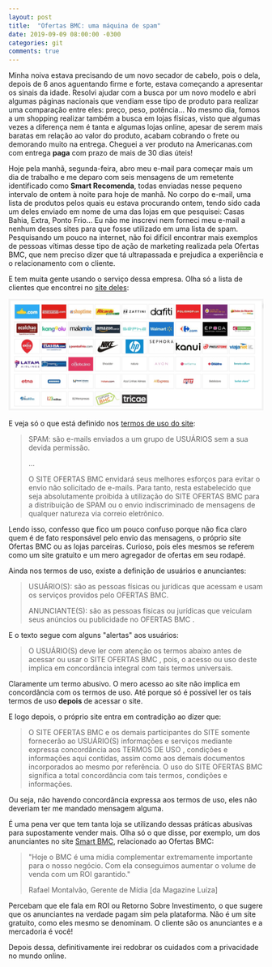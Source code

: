 ```yaml
---
layout: post
title:  "Ofertas BMC: uma máquina de spam"
date: 2019-09-09 08:00:00 -0300
categories: git
comments: true
---
```

Minha noiva estava precisando de um novo secador de cabelo, pois o dela, depois de 6 anos aguentando firme e forte, estava começando a apresentar os sinais da idade. Resolvi ajudar com a busca por um novo modelo e abri algumas páginas nacionais que vendiam esse tipo de produto para realizar uma comparação entre eles: preço, peso, potência... No mesmo dia, fomos a um shopping realizar também a busca em lojas físicas, visto que algumas vezes a diferença nem é tanta e algumas lojas online, apesar de serem mais baratas em relação ao valor do produto, acabam cobrando o frete ou demorando muito na entrega. Cheguei a ver produto na Americanas.com com entrega **paga** com prazo de mais de 30 dias úteis!

Hoje pela manhã, segunda-feira, abro meu e-mail para começar mais um dia de trabalho e me deparo com seis mensagens de um remetente identificado como **Smart Recomenda**, todas enviadas nesse pequeno intervalo de ontem à noite para hoje de manhã. No corpo do e-mail, uma lista de produtos pelos quais eu estava procurando ontem, tendo sido cada um deles enviado em nome de uma das lojas em que pesquisei: Casas Bahia, Extra, Ponto Frio... Eu não me inscrevi nem forneci meu e-mail a nenhum desses sites para que fosse utilizado em uma lista de spam. Pesquisando um pouco na internet, não foi difícil encontrar mais exemplos de pessoas vítimas desse tipo de ação de marketing realizada pela Ofertas BMC, que nem preciso dizer que tá ultrapassada e prejudica a experiência e o relacionamento com o cliente.

E tem muita gente usando o serviço dessa empresa. Olha só a lista de clientes que encontrei no [site deles](http://www.ofertasbmc.com.br/lojas-parceiras):

![Clientes da Ofertas BMC](/assets/images/2019-09-09-clientes-ofertas-bmc.png)

E veja só o que está definido nos [termos de uso do site](http://www.ofertasbmc.com.br/termos-de-uso):

> SPAM: são e-mails enviados a um grupo de USUÁRIOS sem a sua devida permissão.
>
> ...
>
> O SITE OFERTAS BMC envidará seus melhores esforços para evitar o envio não solicitado de e-mails. Para tanto, resta estabelecido que seja absolutamente proibida à utilização do SITE OFERTAS BMC para a distribuição de SPAM ou o envio indiscriminado de mensagens de qualquer natureza via correio eletrônico.

Lendo isso, confesso que fico um pouco confuso porque não fica claro quem é de fato responsável pelo envio das mensagens, o próprio site Ofertas BMC ou as lojas parceiras. Curioso, pois eles mesmos se referem como um site gratuito e um mero agregador de ofertas em seu rodapé.

Ainda nos termos de uso, existe a definição de usuários e anunciantes:

> USUÁRIO(S): são as pessoas físicas ou jurídicas que acessam e usam os serviços providos pelo OFERTAS BMC.
>
> 
> ANUNCIANTE(S): são as pessoas físicas ou jurídicas que veiculam seus anúncios ou publicidade no OFERTAS BMC .

E o texto segue com alguns "alertas" aos usuários:

> O USUÁRIO(S) deve ler com atenção os termos abaixo antes de acessar ou usar o SITE OFERTAS BMC , pois, o acesso ou uso deste implica em concordância integral com tais termos universais.

Claramente um termo abusivo. O mero acesso ao site não implica em concordância com os termos de uso. Até porque só é possível ler os tais termos de uso **depois** de acessar o site.

E logo depois, o próprio site entra em contradição ao dizer que:

> O SITE OFERTAS BMC e os demais participantes do SITE somente fornecerão ao USUÁRIO(S) informações e serviços mediante expressa concordância aos TERMOS DE USO , condições e informações aqui contidas, assim como aos demais documentos incorporados ao mesmo por referência. O uso do SITE OFERTAS BMC significa a total concordância com tais termos, condições e informações.

Ou seja, não havendo concordância expressa aos termos de uso, eles não deveriam ter me mandado mensagem alguma.

É uma pena ver que tem tanta loja se utilizando dessas práticas abusivas para supostamente vender mais. Olha só o que disse, por exemplo, um dos anunciantes no site [Smart BMC](http://www.smartbmc.com.br/), relacionado ao Ofertas BMC:

> "Hoje o BMC é uma mídia complementar extremamente importante para o nosso negócio. Com ela conseguimos aumentar o volume de venda com um ROI garantido."
> 
> 
> Rafael Montalvão, Gerente de Mídia [da Magazine Luíza]

Percebam que ele fala em ROI ou Retorno Sobre Investimento, o que sugere que os anunciantes na verdade pagam sim pela plataforma. Não é um site gratuito, como eles mesmo se denominam. O cliente são os anunciantes e a mercadoria é você!

Depois dessa, definitivamente irei redobrar os cuidados com a privacidade no mundo online.
